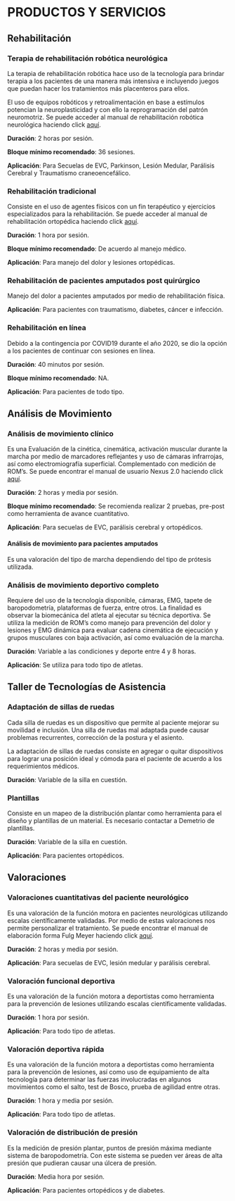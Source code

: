 # PRODUCTOS Y SERVICIOS
## Rehabilitación
### Terapia de rehabilitación robótica neurológica
La terapia de rehabilitación robótica hace uso de la tecnología para brindar terapia a los pacientes de una manera más intensiva e incluyendo juegos que puedan hacer los tratamientos más placenteros para ellos.

El uso de equipos robóticos y retroalimentación en base a estímulos potencian la neuroplasticidad y con ello la reprogramación del patrón neuromotriz. Se puede acceder al manual de rehabilitación robótica neurológica haciendo click [aquí](https://cibac.sharepoint.com/:w:/r/sites/CIBAC/_layouts/15/Doc.aspx?sourcedoc=%7BD2E5AFBF-AA69-49B7-B8D3-01B63CDEF39C%7D&file=MANUAL%20DE%20USUARIO%20ROBOTICA.docx&action=default&mobileredirect=true).

**Duración**: 2 horas por sesión.

**Bloque mínimo recomendado**: 36 sesiones.

**Aplicación**: Para Secuelas de EVC, Parkinson, Lesión Medular, Parálisis Cerebral y Traumatismo craneoencefálico.
### Rehabilitación tradicional
Consiste en el uso de agentes físicos con un fin terapéutico y ejercicios especializados para la rehabilitación. Se puede acceder al manual de rehabilitación ortopédica haciendo click [aquí](https://cibac.sharepoint.com/:w:/r/sites/CIBAC/_layouts/15/Doc.aspx?sourcedoc=%7B12FE461D-46B7-48E8-A953-ADBE5CA2ACBC%7D&file=MANUAL%20DE%20FISIOTERAPIA%20CONVENCIONAL.docx&action=default&mobileredirect=true).

**Duración**: 1 hora por sesión.

**Bloque mínimo recomendado**: De acuerdo al manejo médico.

**Aplicación**: Para manejo del dolor y lesiones ortopédicas.
### Rehabilitación de pacientes amputados post quirúrgico
Manejo del dolor a pacientes amputados por medio de rehabilitación física.

**Aplicación**: Para pacientes con traumatismo, diabetes, cáncer e infección.
### Rehabilitación en línea
Debido a la contingencia por COVID19 durante el año 2020, se dio la opción a los pacientes de continuar con sesiones en línea.

**Duración**: 40 minutos por sesión.

**Bloque mínimo recomendado**: NA.

**Aplicación**: Para pacientes de todo tipo.

## Análisis de Movimiento
### Análisis de movimiento clínico
Es una Evaluación de la cinética, cinemática, activación muscular durante la marcha por medio de marcadores reflejantes y uso de cámaras infrarrojas, así como electromiografía superficial. Complementado con medición de ROM’s. Se puede encontrar el manual de usuario Nexus 2.0 haciendo click [aquí](https://cibac.sharepoint.com/:w:/s/CIBAC/EfFELJ22agRLgyET5YgFwvsBW8abZVa3YcGgh2sN_ScXsw?e=ri58Y4).

**Duración**: 2 horas y media por sesión.

**Bloque mínimo recomendado**: Se recomienda realizar 2 pruebas, pre-post como herramienta de avance cuantitativo.

**Aplicación**: Para secuelas de EVC, parálisis cerebral y ortopédicos.
#### Análisis de movimiento para pacientes amputados
Es una valoración del tipo de marcha dependiendo del tipo de prótesis utilizada.

### Análisis de movimiento deportivo completo
Requiere del uso de la tecnología disponible, cámaras, EMG, tapete de baropodometría, plataformas de fuerza, entre otros. La finalidad es observar la biomecánica del atleta al ejecutar su técnica deportiva. Se utiliza la medición de ROM’s como manejo para prevención del dolor y lesiones y EMG dinámica para evaluar cadena cinemática de ejecución y grupos musculares con baja activación, así como evaluación de la marcha.

**Duración**: Variable a las condiciones y deporte entre 4 y 8 horas.

**Aplicación**: Se utiliza para todo tipo de atletas.

## Taller de Tecnologías de Asistencia
### Adaptación de sillas de ruedas
Cada silla de ruedas es un dispositivo que permite al paciente mejorar su movilidad e inclusión.  Una silla de ruedas mal adaptada puede causar problemas recurrentes, corrección de la postura y el asiento.

La adaptación de sillas de ruedas consiste en agregar o quitar dispositivos para lograr una posición ideal y cómoda para el paciente de acuerdo a los requerimientos médicos.

**Duración**: Variable de la silla en cuestión.

### Plantillas
Consiste en un mapeo de la distribución plantar como herramienta para el diseño y plantillas de un material. Es necesario contactar a Demetrio de plantillas.

**Duración**: Variable de la silla en cuestión.

**Aplicación**: Para pacientes ortopédicos.

## Valoraciones
### Valoraciones cuantitativas del paciente neurológico
Es una valoración de la función motora en pacientes neurológicas utilizando escalas científicamente validadas. Por medio de estas valoraciones nos permite personalizar el tratamiento.  Se puede encontrar el manual de elaboración forma Fulg Meyer haciendo click [aquí](https://cibac.sharepoint.com/:w:/s/CIBAC/Efy-E4tY5ZdHroK4hzshj9wBTmuMphW2mJwHuEQqQptdnw?e=kGHVTv).

**Duración**: 2 horas y media por sesión.

**Aplicación**: Para secuelas de EVC, lesión medular y parálisis cerebral.
### Valoración funcional deportiva
Es una valoración de la función motora a deportistas como herramienta para la prevención de lesiones utilizando escalas científicamente validadas.

**Duración**: 1 hora por sesión.

**Aplicación**: Para todo tipo de atletas.
### Valoración deportiva rápida
Es una valoración de la función motora a deportistas como herramienta para la prevención de lesiones, así como uso de equipamiento de alta tecnología para determinar las fuerzas involucradas en algunos movimientos como el salto, test de Bosco, prueba de agilidad entre otras.

**Duración**: 1 hora y media por sesión.

**Aplicación**: Para todo tipo de atletas.
### Valoración de distribución de presión
Es la medición de presión plantar, puntos de presión máxima mediante sistema de baropodometría. Con este sistema se pueden ver áreas de alta presión que pudieran causar una úlcera de presión.

**Duración**: Media hora por sesión.

**Aplicación**: Para pacientes ortopédicos y de diabetes.
